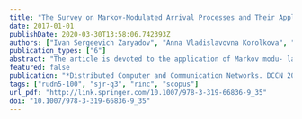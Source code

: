 ```yaml
---
title: "The Survey on Markov-Modulated Arrival Processes and Their Application to the Analysis of Active Queue Management Algorithms"
date: 2017-01-01
publishDate: 2020-03-30T13:58:06.742393Z
authors: ["Ivan Sergeevich Zaryadov", "Anna Vladislavovna Korolkova", "Dmitry Sergeevich Kulyabov", "Tatiana Aleksandrovna Milovanova", "Vladimir Tsurlukov"]
publication_types: ["6"]
abstract: "The article is devoted to the application of Markov modu- lated arrival processes (Markov modulated Poisson process — MMPP, Markov modulated Bernoulli process — MMBP and Markov modulated fluid flow — MMFF) models to the analysis of Active Queue Manage- ment (AQM) algorithms (Random Early Detection (RED) family, for example). The main ideas and properties of Markov modulated arrival processes (MMAP) are presented as the brief description of RED-type AQM algorithms. A review of the main results obtained with the help of MMAP processes in the analysis of AQM algorithms models is made. The authors formulated problems that also can be solved with the help of MMAP processes when analysing the systems with RED-like algorithms."
featured: false
publication: "*Distributed Computer and Communication Networks. DCCN 2017. Communications in Computer and Information Science*"
tags: ["rudn5-100", "sjr-q3", "rinc", "scopus"]
url_pdf: "http://link.springer.com/10.1007/978-3-319-66836-9_35"
doi: "10.1007/978-3-319-66836-9_35"
---
```


